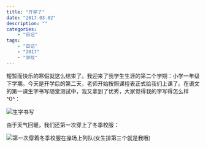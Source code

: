 ```yaml
---
title: "开学了"
date: "2017-03-02"
description: ""
categories:
    - "日记"
tags:
    - "日记"
    - "2017"
    - "学校"
---
```


短暂而快乐的寒假就这么结束了。我迎来了我学生生涯的第二个学期：小学一年级下学期。今天是开学后的第二天，老师开始按照课程表正式给我们上课了。在语文的第一课生字书写随堂测试中，我又拿到了优秀，大家觉得我的字写得怎么样^0^：

![生字书写](http://image.tonybai.com/img/201703/diary_20170302_1.jpg)

由于天气回暖，我们还第一次穿上了冬季校服：

![第一次穿着冬季校服在操场上列队(女生排第三个就是我哦)](http://image.tonybai.com/img/201703/diary_20170302_2.jpg)
